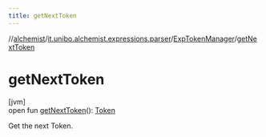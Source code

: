```yaml
---
title: getNextToken
---
```

//[alchemist](../../../index.html)/[it.unibo.alchemist.expressions.parser](../index.html)/[ExpTokenManager](index.html)/[getNextToken](get-next-token.html)



# getNextToken



[jvm]\
open fun [getNextToken](get-next-token.html)(): [Token](../-token/index.html)



Get the next Token.




